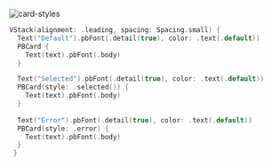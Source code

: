 ![card-styles](https://github.com/powerhome/playbook/assets/92755007/b6ea347b-6a7b-46e8-b4ce-213727587499)

```swift
VStack(alignment: .leading, spacing: Spacing.small) {
  Text("Default").pbFont(.detail(true), color: .text(.default))
  PBCard {
    Text(text).pbFont(.body)
  }

  Text("Selected").pbFont(.detail(true), color: .text(.default))
  PBCard(style: .selected()) {
    Text(text).pbFont(.body)
  }
  
  Text("Error").pbFont(.detail(true), color: .text(.default))
  PBCard(style: .error) {
    Text(text).pbFont(.body)
  }
 }
```
